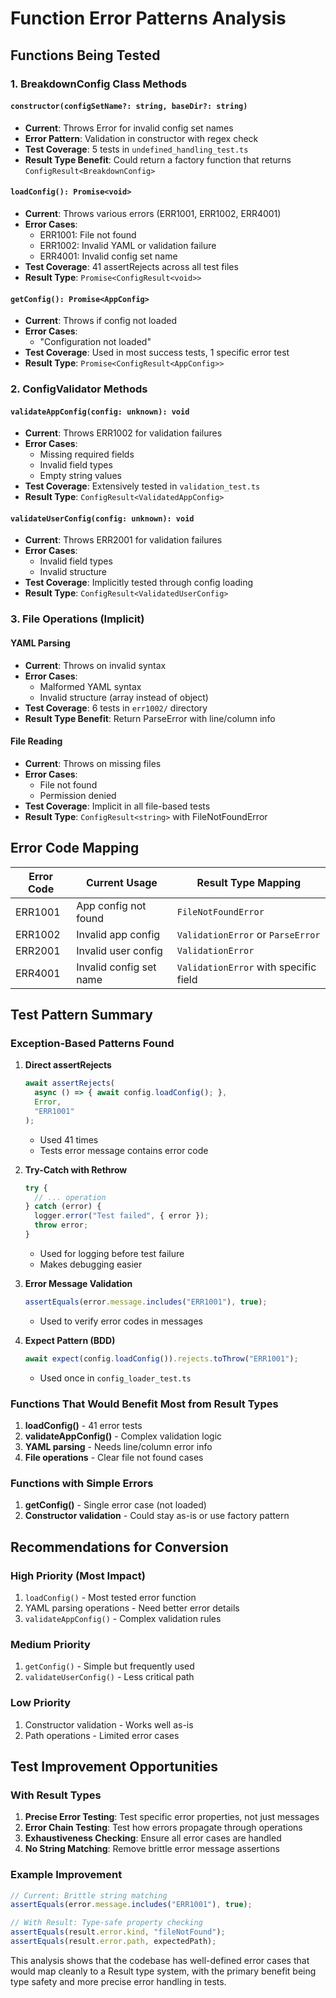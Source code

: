 # Function Error Patterns Analysis

## Functions Being Tested

### 1. BreakdownConfig Class Methods

#### `constructor(configSetName?: string, baseDir?: string)`
- **Current**: Throws Error for invalid config set names
- **Error Pattern**: Validation in constructor with regex check
- **Test Coverage**: 5 tests in `undefined_handling_test.ts`
- **Result Type Benefit**: Could return a factory function that returns `ConfigResult<BreakdownConfig>`

#### `loadConfig(): Promise<void>`
- **Current**: Throws various errors (ERR1001, ERR1002, ERR4001)
- **Error Cases**:
  - ERR1001: File not found
  - ERR1002: Invalid YAML or validation failure
  - ERR4001: Invalid config set name
- **Test Coverage**: 41 assertRejects across all test files
- **Result Type**: `Promise<ConfigResult<void>>`

#### `getConfig(): Promise<AppConfig>`
- **Current**: Throws if config not loaded
- **Error Cases**:
  - "Configuration not loaded"
- **Test Coverage**: Used in most success tests, 1 specific error test
- **Result Type**: `Promise<ConfigResult<AppConfig>>`

### 2. ConfigValidator Methods

#### `validateAppConfig(config: unknown): void`
- **Current**: Throws ERR1002 for validation failures
- **Error Cases**:
  - Missing required fields
  - Invalid field types
  - Empty string values
- **Test Coverage**: Extensively tested in `validation_test.ts`
- **Result Type**: `ConfigResult<ValidatedAppConfig>`

#### `validateUserConfig(config: unknown): void`
- **Current**: Throws ERR2001 for validation failures
- **Error Cases**:
  - Invalid field types
  - Invalid structure
- **Test Coverage**: Implicitly tested through config loading
- **Result Type**: `ConfigResult<ValidatedUserConfig>`

### 3. File Operations (Implicit)

#### YAML Parsing
- **Current**: Throws on invalid syntax
- **Error Cases**:
  - Malformed YAML syntax
  - Invalid structure (array instead of object)
- **Test Coverage**: 6 tests in `err1002/` directory
- **Result Type Benefit**: Return ParseError with line/column info

#### File Reading
- **Current**: Throws on missing files
- **Error Cases**:
  - File not found
  - Permission denied
- **Test Coverage**: Implicit in all file-based tests
- **Result Type**: `ConfigResult<string>` with FileNotFoundError

## Error Code Mapping

| Error Code | Current Usage | Result Type Mapping |
|------------|---------------|---------------------|
| ERR1001 | App config not found | `FileNotFoundError` |
| ERR1002 | Invalid app config | `ValidationError` or `ParseError` |
| ERR2001 | Invalid user config | `ValidationError` |
| ERR4001 | Invalid config set name | `ValidationError` with specific field |

## Test Pattern Summary

### Exception-Based Patterns Found

1. **Direct assertRejects**
   ```typescript
   await assertRejects(
     async () => { await config.loadConfig(); },
     Error,
     "ERR1001"
   );
   ```
   - Used 41 times
   - Tests error message contains error code

2. **Try-Catch with Rethrow**
   ```typescript
   try {
     // ... operation
   } catch (error) {
     logger.error("Test failed", { error });
     throw error;
   }
   ```
   - Used for logging before test failure
   - Makes debugging easier

3. **Error Message Validation**
   ```typescript
   assertEquals(error.message.includes("ERR1001"), true);
   ```
   - Used to verify error codes in messages

4. **Expect Pattern (BDD)**
   ```typescript
   await expect(config.loadConfig()).rejects.toThrow("ERR1001");
   ```
   - Used once in `config_loader_test.ts`

### Functions That Would Benefit Most from Result Types

1. **loadConfig()** - 41 error tests
2. **validateAppConfig()** - Complex validation logic
3. **YAML parsing** - Needs line/column error info
4. **File operations** - Clear file not found cases

### Functions with Simple Errors

1. **getConfig()** - Single error case (not loaded)
2. **Constructor validation** - Could stay as-is or use factory pattern

## Recommendations for Conversion

### High Priority (Most Impact)
1. `loadConfig()` - Most tested error function
2. YAML parsing operations - Need better error details
3. `validateAppConfig()` - Complex validation rules

### Medium Priority
1. `getConfig()` - Simple but frequently used
2. `validateUserConfig()` - Less critical path

### Low Priority
1. Constructor validation - Works well as-is
2. Path operations - Limited error cases

## Test Improvement Opportunities

### With Result Types
1. **Precise Error Testing**: Test specific error properties, not just messages
2. **Error Chain Testing**: Test how errors propagate through operations
3. **Exhaustiveness Checking**: Ensure all error cases are handled
4. **No String Matching**: Remove brittle error message assertions

### Example Improvement
```typescript
// Current: Brittle string matching
assertEquals(error.message.includes("ERR1001"), true);

// With Result: Type-safe property checking
assertEquals(result.error.kind, "fileNotFound");
assertEquals(result.error.path, expectedPath);
```

This analysis shows that the codebase has well-defined error cases that would map cleanly to a Result type system, with the primary benefit being type safety and more precise error handling in tests.